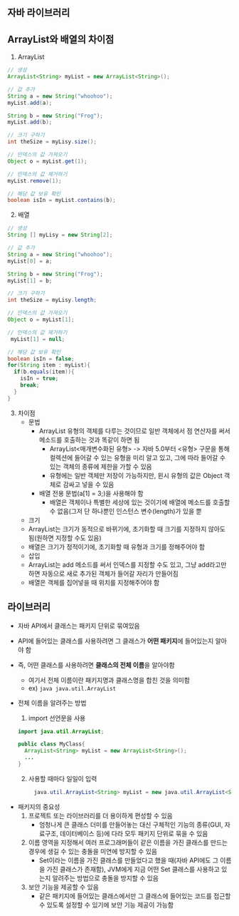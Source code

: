 ## 자바 라이브러리

## ArrayList와 배열의 차이점

1) ArrayList
```java
// 생성
ArrayList<String> myList = new ArrayList<String>();

// 값 추가
String a = new String("whoohoo");
myList.add(a);

String b = new String("Frog");
myList.add(b);

// 크기 구하기
int theSize = myLisy.size();

// 인덱스의 값 가져오기
Object o = myList.get(1);

// 인덱스의 값 제거하기
myList.remove(1);

// 해당 값 보유 확인
boolean isIn = myList.contains(b);
```

2) 배열
```java
// 생성
String [] myLisy = new String[2];

// 값 추가
String a = new String("whoohoo");
myList[0] = a;

String b = new String("Frog");
myList[1] = b;

// 크기 구하기
int theSize = myLisy.length;

// 인덱스의 값 가져오기
Object o = myList[1];

// 인덱스의 값 제거하기
 myList[1] = null;

// 해당 값 보유 확인
boolean isIn = false;
for(String item : myList){
  if(b.equals(item)){
    isIn = true;
    break;
  }
}
```

3) 차이점
   - 문법
     - ArrayList 유형의 객체를 다루는 것이므로 일반 객체에서 점 연산자를 써서 메소드를 호출하는 것과 똑같이 하면 됨
       + ArrayList<매개변수화된 유형> -> 자바 5.0부터 <유형> 구문을 통해 컬렉션에 들어갈 수 있는 유형을 미리 알고 있고, 그에 따라 들어갈 수 있는 객체의 종류에 제한을 가할 수 있음
       + 유형에는 일반 객체만 저장이 가능하지만, 윈시 유형의 값은 Object 객체로 감싸고 넣을 수 있음
     - 배열 전용 문법(a[1] = 3;)을 사용해야 함
       + 배열은 객체이나 특별한 세상에 있는 것이기에 배열에 메소드를 호출할 수 없음(그저 단 하나뿐인 인스턴스 변수(length)가 있을 뿐 
   -  크기
     - ArrayList는 크기가 동적으로 바뀌기에, 초기화할 때 크기를 지정하지 않아도 됨(원하면 지정할 수도 있음)
     - 배열은 크기가 정적이기에, 초기화할 때 유형과 크기를 정해주어야 함
   -  삽입
     - ArrayList는 add 메소드를 써서 인덱스를 지정할 수도 있고, 그냥 add라고만 하면 자동으로 새로 추가된 객체가 들어갈 자리가 만들어짐
     - 배열은 객체를 집어넣을 때 위치를 지정해주어야 함
  
## 라이브러리
- 자바 API에서 클래스는 패키지 단위로 묶여있음
  
- API에 들어있는 클래스를 사용하려면 그 클래스가 **어떤 패키지**에 들어있는지 알아야 함
- 즉, 어떤 클래스를 사용하려면 **클래스의 전체 이름**을 알아야함
  - 여기서 전체 이름이란 패키지명과 클래스명을 합친 것을 의미함
  - ex) ```java java.util.ArrayList ```

- 전체 이름을 알려주는 방법
  1) import 선언문을 사용
    ```java
    import java.util.ArrayList;

    public class MyClass{
      ArrayList<String> myList = new ArrayList<String>();
      ...
    }
    ```
  2) 사용할 때마다 일일이 입력
    ```java
         java.util.ArrayList<String> myList = new java.util.ArrayList<String>();
    ```

+ 패키지의 중요성
  1) 프로젝트 또는 라이브러리를 더 용이하게 편성할 수 있음
     - 엄청나게 큰 클래스 더미를 만들어놓는 대신 구체적인 기능의 종류(GUI, 자료구조, 데이터베이스 등)에 다라 모두 패키지 단위로 묶을 수 있음
  2) 이름 영역을 지정해서 여러 프로그래머들이 같은 이름을 가진 클래스를 만드는 경우에 생길 수 있는 충돌을 미연에 방지할 수 있음
     - Set이라는 이름을 가진 클래스를 만들었다고 했을 때(자바 API에도 그 이름을 가진 클래스가 존재함), JVM에게 지금 어떤 Set 클래스를 사용하고 있는지 알려주는 방법으로 충돌을 방지할 수 있음
  3) 보안 기능을 제공할 수 있음
     - 같은 패키지에 들어있는 클래스에서만 그 클래스에 들어있는 코드를 접근할 수 있도록 설정할 수 있기에 보안 기능 제공이 가능함
    
